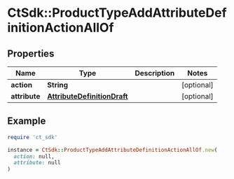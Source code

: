 # CtSdk::ProductTypeAddAttributeDefinitionActionAllOf

## Properties

| Name | Type | Description | Notes |
| ---- | ---- | ----------- | ----- |
| **action** | **String** |  | [optional] |
| **attribute** | [**AttributeDefinitionDraft**](AttributeDefinitionDraft.md) |  | [optional] |

## Example

```ruby
require 'ct_sdk'

instance = CtSdk::ProductTypeAddAttributeDefinitionActionAllOf.new(
  action: null,
  attribute: null
)
```

